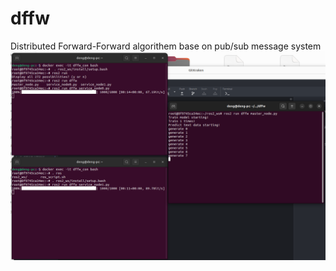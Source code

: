 # dffw
Distributed Forward-Forward algorithem base on pub/sub message system
![Alt text](assest/FistRun.png?raw=true "FistRun.png")